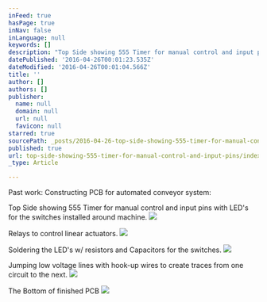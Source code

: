 ```yaml
---
inFeed: true
hasPage: true
inNav: false
inLanguage: null
keywords: []
description: "Top Side showing 555 Timer for manual control and input pins with LED's for the switches installed around machine."
datePublished: '2016-04-26T00:01:23.535Z'
dateModified: '2016-04-26T00:01:04.566Z'
title: ''
author: []
authors: []
publisher:
  name: null
  domain: null
  url: null
  favicon: null
starred: true
sourcePath: _posts/2016-04-26-top-side-showing-555-timer-for-manual-control-and-input-pins.md
published: true
url: top-side-showing-555-timer-for-manual-control-and-input-pins/index.html
_type: Article

---
```

Past work: Constructing PCB for automated conveyor system:

Top Side showing 555 Timer for manual control and input pins with LED's for the switches installed around machine.
![](https://the-grid-user-content.s3-us-west-2.amazonaws.com/4dd9adaf-fc10-4df4-b5d9-a12ef9b04718.jpg)

Relays to control linear actuators.
![](https://the-grid-user-content.s3-us-west-2.amazonaws.com/ddd84db5-66db-4c0d-9eaa-33482e00cf18.jpg)

Soldering the LED's w/ resistors and Capacitors for the switches.
![](https://the-grid-user-content.s3-us-west-2.amazonaws.com/31ed17b6-b9aa-4a79-8fa7-f3be87d2b0dd.jpg)

Jumping low voltage lines with hook-up wires to create traces from one circuit to the next.
![](https://the-grid-user-content.s3-us-west-2.amazonaws.com/8daa6e72-2615-4150-97b0-34c32b677c1c.jpg)

The Bottom of finished PCB
![](https://the-grid-user-content.s3-us-west-2.amazonaws.com/929f2f8c-436f-4e8d-af45-a07bb4ba28ea.jpg)